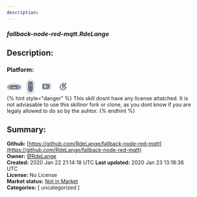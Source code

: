 ```yaml
---
description: 
---
```


### _fallback-node-red-mqtt.RdeLange_  
## Description:  
  
  
  
### Platform:  
 ![Mark I](../.gitbook/assets/mark-1-icon.png)  ![Mark II](../.gitbook/assets/mark-2-icon.png)  ![Picroft](../.gitbook/assets/picroft-icon.png)  ![plasmoid](../.gitbook/assets/kde.png)   
{% hint style="danger" %}
This skill dosnt have any license attatched. It is not adviasable to use this skillnor fork or clone, as you dont know if you are legaly allowed to do so by the auhtor.
{% endhint %}
  
## Summary:  
**Github:** [https://github.com/RdeLange/fallback-node-red-mqtt](https://github.com/RdeLange/fallback-node-red-mqtt)  
**Owner:** [@RdeLange](https://github.com/RdeLange)  
**Created:** 2020 Jan 22 21:14:18 UTC  **Last updated:** 2020 Jan 23 13:18:36 UTC  
**License:** No License  
**Market status:** [Not in Market](https://market.mycroft.ai/skill/)  
**Categories:** [ uncategorized ]   
